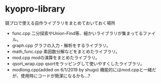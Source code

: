 # kyopro-library
競プロで使える自作ライブラリをまとめておいておく場所

* func.cpp
  二分探索やUnion-Find等、細かいライブラリが集まってるファイル。
* graph.cpp
  グラフの入力・解析をするライブラリ。
* math_func.cpp
  素因数分解などをまとめたライブラリ。
* mod.cpp
  modの演算をまとめたライブラリ。
* qsort_wrap.cpp
  qsortをラッピングして使いやすくしたライブラリ。
* modlong.cpp(added on 6/1/2019 by shugo)
  機能的にはmod.cppと一緒だが、使用時にコードが簡潔になるかも...?
